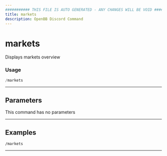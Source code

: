 ```yaml
---
########### THIS FILE IS AUTO GENERATED - ANY CHANGES WILL BE VOID ###########
title: markets
description: OpenBB Discord Command
---
```


# markets

Displays markets overview

### Usage

```python wordwrap
/markets
```

---

## Parameters

This command has no parameters



---

## Examples

```
/markets
```

---
